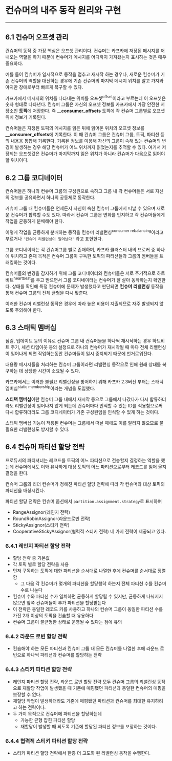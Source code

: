 # 컨슈머의 내주 동작 원리와 구현

---

## 6.1 컨슈머 오프셋 관리

컨슈머의 동작 중 가장 핵심은 오프셋 관리이다. 컨슈머는 카프카에 저장된 메시지를 꺼내오는 역할을 하기 때문에 컨슈머가 메시지를 어디까지 가져왔는지 표시하는 것은 매우 중요하다.

예를 들어 컨슈머가 일시적으로 동작을 멈추고 재시작 하는 경우나, 새로운 컨슈머가 기존 컨슈머의 역할을 대신하는 경우에 기존 컨슈머의 마지막 메시지 위치를 알고 가져와야지만 장애로부터 빠르게 복구할 수 있다.

카프카에서 메시지의 위치를 나타내는 위치를 오프셋<sup>offset</sup>이라고 부르는데 이 오프셋은 숫자 형태로 나타낸다.
컨슈머 그룹은 자신의 오프셋 정보를 카프카에서 가장 안전한 저장소인 **토픽**에 저장한다. 즉 **__consumer_offsets** 토픽에 각 컨슈머 그룹별로 오프셋 위치 정보가 기록된다.

컨슈머들은 지정된 토픽의 메시지를 읽은 뒤에 읽어온 위치의 오프셋 정보를 **__consumer_offsets**에 기록한다. 이 때 컨슈머 그룹은 컨슈머 그룹, 토픽, 파티션 등의 내용응 통합해 기록한다.
기록된 정보를 이용해 자신의 그룹이 속해 있는 컨슈머의 변경이 발생하는 경우 해당 컨슈머가 어느 위치까지 읽었는지를 추적할 수 있다.
여기서 저장되는 오프셋값은 컨슈머가 마지막까지 읽은 위치가 아니라 컨슈머가 다음으로 읽어야 할 위치이다.

## 6.2 그룹 코디네이터

컨슈머들은 하나의 컨슈머 그룹의 구성원으로 속하고 그룹 내 각 컨슈머들은 서로 자신의 정보를 공유하면서 하나의 공동체로 동작한다.

커슈머 그룹 내 컨슈머들은 언제든지 자신이 속한 컨슈머 그룹에서 떠날 수 있으며 새로운 컨슈머가 합류할 수도 있다. 따라서 컨슈머 그룹은 변화를 인지하고 각 컨슈머들에게 작업을 균등하게 분배해야 한다.

이렇게 작업을 균등하게 분배하는 동작을 컨슈머 리밸런싱<sup>consumer rebalancing</sup>이라고 부르거나 `'컨슈머 리밸런싱이 일어났다'` 라고 표현한다.

그룹 코디네이터는 각 컨슈머그룹 별로 존재하며, 카프카 클러스터 내의 브로커 중 하나에 위치하고 존재 목적은 컨슈머 그룹이 구독한 토픽의 파티션들과 그룹의 멤버들을 트래킹하는 것이다. 


컨슈머들의 변경을 감지하기 위해 그룹 코디네이터와 컨슈머들은 서로 주기적으로 하트비트<sup>heartbeat</sup>를 주고 받으면서 그룹 코디네이터는 컨슈머가 잘 살아 동작하는지 확인한다.
상태를 확인해 특정 컨슈머에 문제가 발생했다고 판단되면 **컨슈머 리밸런싱** 동작을 통해 컨슈머 그룹의 전체 균형을 다시 맞춘다.

이러한 컨슈머 리밸런싱 동작은 경우에 따라 높은 비용이 지출되므로 자주 발생되지 않도록 주의해야 한다.

## 6.3 스태틱 멤버십

점검, 업데이트 등의 이유로 컨슈머 그룹 내 컨슈머들을 하나씩 재시작하는 경우 하트비트 주기, 세션 타임아웃 등의 설정으로 하나의 컨슈머가 재시작될 때 마다 전체 리밸런싱이 일어나게 되면
작업하는동안 컨슈머들이 일시 중지되기 때문에 번거로워진다.

대용량 메시지들을 처리하는 컨슈머 그룹이라면 리밸런싱 동작으로 인해 원래 상태를 복구하는 데 상당한 시간이 소요될 수 있다.

카프카에서는 이러한 불필요 리밸런싱을 방어하기 위해 카프카 2.3버전 부터는 스태틱 멤버십<sup>static membership</sup>이라는 개념을 도입했다.

**스티택 멤버십**이란 컨슈머 그룹 내에서 재시작 등으로 그룹에서 나갔다가 다시 합류하더라도 리밸런싱이 일어나지 않게 되는데 컨슈머마다 인식할 수 있는 ID를 적용함으로써 다시 합류하더라도
그룹 코디네이터가 기존 구성원임을 인식할 수 있게 하는 것이다.

스태틱 멤버십 기능이 적용된 컨슈머는 그룹에서 떠날 때에도 이를 알리지 않으므로 불필요한 리밸런싱도 방지할 수 있다.

## 6.4 컨슈머 파티션 할당 전략

프로듀서의 파티셔너는 레코드를 토픽의 어느 파티션으로 전송할지 결정하는 역할을 했는데 컨슈머에서도 이와 유사하게 대상 토픽의 어느 파티션으로부터 레코드를 읽어 올지 결정을 한다.

컨슈머 그룹의 리더 컨슈머가 정해진 파티션 할당 전략에 따라 각 컨슈머와 대상 토픽의 파티션을 매칭시킨다.

파티션 할당 전략은 컨슈머 옵션에서 `partition.assignment.strategy`로 표시하며
- RangeAssignor(레인지 전략)
- RoundRobinAssignor(라운드로빈 전략)
- StickyAssignor(스티키 전략)
- CooperativeStickyAssignor(협력적 스티키 전략)
네 가지 전략이 제공되고 있다.

### 6.4.1 레인지 파티션 할당 전략

- 할당 전략 중 기본값
- 각 토픽 별로 할당 전략을 사용
- 먼저 구독하는 토픽에 대한 파티션을 순서대로 나열한 후에 컨슈머를 순서대로 정렬함
  - 그 다음 각 컨슈머가 몇개의 파티션을 할당행햐 하는지 전체 파티션 수를 컨슈머 수로 나눈다
- 컨슈머 수와 파티션 수가 일치하면 균등하게 할당될 수 있지만, 균등하게 나눠지지 않으면 앞쪽 컨슈머들이 추가 파티션을 할당받는다
- 이 전략은 동일한 레코드 키를 사용하고 하나의 컨슈머 그룹이 동일한 파티션 수를 가진 2개 이상의 토픽을 컨슘할 때 유용하다
- 컨슈머 그룹이 불균형한 상태로 운영될 수 있다는 점에 유의

### 6.4.2 라운드 로빈 할당 전략

- 컨슘해야 하는 모든 파티션과 컨슈머 그룹 내 모든 컨슈머를 나열한 후에 라운드 로빈으로 하나씩 파티션과 컨슈머를 할당하는 전략

### 6.4.3 스티키 파티션 할당 전략

- 레인지 파티션 할당 전략, 라운드 로빈 할당 전략 모두 컨슈머 그룹의 리밸런싱 동작으로 재할당 작업이 발생했을 때 기존에 매핑됐던 파티션과 동일한 컨슈머의 매핑을 보장할 수 없다.
- 재할당 작업이 발생하더라도 기존에 매핑됐던 파티션과 컨슈머를 최대한 유지하려고 하는 전략이다.
- 두 가지 목적으로 컨슈머에 파티션을 할당하는데
  - 가능한 균형 잡힌 파티션 할당
  - 재할당이 발생할 때 되도록 기존에 할당된 파티션 정보를 보장하는 것이다.

### 6.4.4 협력적 스티키 파티션 할당 전략
- 스티키 파티션 할당 전략에서 한층 더 고도화 된 리밸런싱 동작을 수행한다.